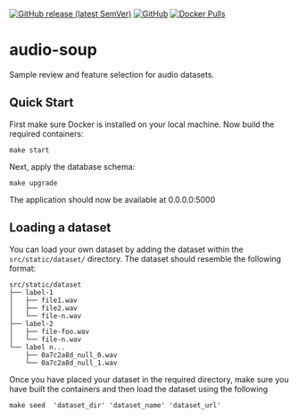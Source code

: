 [![GitHub release (latest
SemVer)](https://img.shields.io/github/v/release/accraze/audio-soup)](https://github.com/accraze/audio-soup/releases)
[![GitHub](https://img.shields.io/github/license/accraze/audio-soup)](https://github.com/accraze/audio-soup/blob/master/LICENSE)
[![Docker
Pulls](https://img.shields.io/docker/pulls/accraze/audio-soup)](https://hub.docker.com/r/accraze/audio-soup)

# audio-soup
Sample review and feature selection for audio datasets.

## Quick Start
First make sure Docker is installed on your local machine.
Now build the required containers:
```
make start
```
Next, apply the database schema:
```
make upgrade
```
The application should now be available at 0.0.0.0:5000

## Loading a dataset
You can load your own dataset by adding the dataset within the
`src/static/dataset/` directory. The dataset should resemble the following format:
```
src/static/dataset
├── label-1
│   ├── file1.wav
│   ├── file2.wav
│   └── file-n.wav
├── label-2
│   ├── file-foo.wav
│   └── file-n.wav
└── label n...
    ├── 0a7c2a8d_null_0.wav
    └── 0a7c2a8d_null_1.wav
```
Once you have placed your dataset in the required directory, make sure you have
built the containers and then load the dataset using the following
```
make seed  'dataset_dir' 'dataset_name' 'dataset_url'
```
